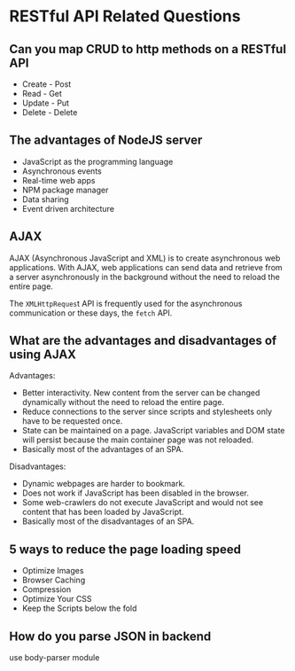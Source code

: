 # RESTful API Related Questions

## Can you map CRUD to http methods on a RESTful API

* Create - Post
* Read - Get
* Update - Put
* Delete - Delete

## The advantages of NodeJS server

* JavaScript as the programming language
* Asynchronous events
* Real-time web apps
* NPM package manager
* Data sharing
* Event driven architecture

## AJAX

AJAX \(Asynchronous JavaScript and XML\) is to create asynchronous web applications. With AJAX, web applications can send data and retrieve from a server asynchronously in the background without the need to reload the entire page. 

The `XMLHttpReques`t API is frequently used for the asynchronous communication or these days, the `fetch` API. 

## What are the advantages and disadvantages of using AJAX

Advantages:

* Better interactivity. New content from the server can be changed dynamically without the need to reload the entire page. 
* Reduce connections to the server since scripts and stylesheets only have to be requested once. 
* State can be maintained on a page. JavaScript variables and DOM state will persist because the main container page was not reloaded.
* Basically most of the advantages of an SPA.

Disadvantages:

* Dynamic webpages are harder to bookmark.
* Does not work if JavaScript has been disabled in the browser.
* Some web-crawlers do not execute JavaScript and would not see content that has been loaded by JavaScript. 
* Basically most of the disadvantages of an SPA. 

## 5 ways to reduce the page loading speed

* Optimize Images
* Browser Caching 
* Compression
* Optimize Your CSS
* Keep the Scripts below the fold

## How do you parse JSON in backend

use body-parser module



